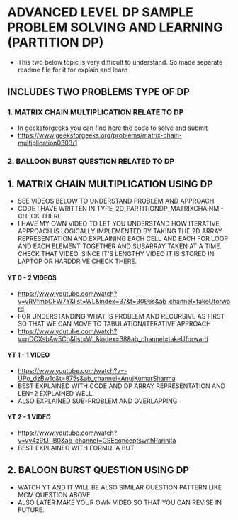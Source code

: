 # ADVANCED LEVEL DP SAMPLE PROBLEM SOLVING AND LEARNING (PARTITION DP)
* This two below topic is very difficult to understand. So made separate readme file for it for explain and learn

## INCLUDES TWO PROBLEMS TYPE OF DP
### 1. MATRIX CHAIN MULTIPLICATION RELATE TO DP
* In geeksforgeeks you can find here the code to solve and submit
* https://www.geeksforgeeks.org/problems/matrix-chain-multiplication0303/1

### 2. BALLOON BURST QUESTION RELATED TO DP




## 1. MATRIX CHAIN MULTIPLICATION USING DP 
* SEE VIDEOS BELOW TO UNDERSTAND PROBLEM AND APPROACH
* CODE I HAVE WRITTEN IN TYPE_2D_PARTITIONDP_MATRIXCHAINM - CHECK THERE
* I HAVE MY OWN VIDEO TO LET YOU UNDERSTAND HOW ITERATIVE APPROACH IS LOGICALLY IMPLEMENTED BY TAKING THE 2D ARRAY REPRESENTATION AND EXPLAINING EACH CELL AND EACH FOR LOOP AND EACH ELEMENT TOGETHER AND SUBARRAY TAKEN AT A TIME. CHECK THAT VIDEO. SINCE IT'S LENGTHY VIDEO IT IS STORED IN LAPTOP OR HARDDRIVE CHECK THERE.

#### YT 0 - 2 VIDEOS
* https://www.youtube.com/watch?v=vRVfmbCFW7Y&list=WL&index=37&t=3096s&ab_channel=takeUforward
* FOR UNDERSTANDING WHAT IS PROBLEM AND RECURSIVE AS FIRST SO THAT WE CAN MOVE TO TABULATION/ITERATIVE APPROACH
* https://www.youtube.com/watch?v=pDCXsbAw5Cg&list=WL&index=38&ab_channel=takeUforward

#### YT 1 - 1 VIDEO
* https://www.youtube.com/watch?v=-UPo_dzBw1c&t=875s&ab_channel=AnujKumarSharma
* BEST EXPLAINED WITH CODE AND DP ARRAY REPRESENTATION AND LEN=2 EXPLAINED WELL. 
* ALSO EXPLAINED SUB-PROBLEM AND OVERLAPPING


#### YT 2 - 1 VIDEO
* https://www.youtube.com/watch?v=yv4z9fJ_lB0&ab_channel=CSEconceptswithParinita
* BEST EXPLAINED WITH FORMULA BUT 






## 2. BALOON BURST QUESTION USING DP
* WATCH YT AND IT WILL BE ALSO SIMILAR QUESTION PATTERN LIKE MCM QUESTION ABOVE.
* ALSO LATER MAKE YOUR OWN VIDEO SO THAT YOU CAN REVISE IN FUTURE.